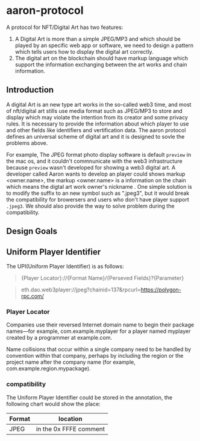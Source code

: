 # aaron-protocol
A protocol for NFT/Digital Art has two features:
1. A Digital Art is more than a simple JPEG/MP3 and which should be played by an specific web app or software, we need to design a pattern which tells users how to display the digital art correctly.
2. The digital art on the blockchain should have markup language which support the information exchanging between the art works and chain information. 

## Introduction

A digital Art is an new type art works in the so-called web3 time, and most of nft/digital art stills use media format such as JPEG/MP3 to store and display which may violate the intention from its creator and some privacy rules. It is necessary to provide the information about which player to use and other fields like identifiers and vertification data. The aaron protocol defines an universal scheme of digital art and it is designed to sovle the problems above. 

For example, The JPEG format photo display software is default `preview` in the mac os, and it couldn't commnunicate with the web3 infrastructure because `preview` wasn't developed for showing a web3 digital art. A developer called Aaron wants to develop an player could shows markup <owner.name>, the markup <owner.name> is a information on the chain which means the digtal art work owner's nickname . One simple solution is to modify the suffix to an new symbol such as ".jpeg3", but it would break the compatibility for browersers and users who don't have player support `.jpeg3`. We should also provide the way to solve problem during the compatibility.

## Design Goals

## Uniform Player Identifier

The UPI(Uniform Player Identifier) is as follows:

> {Player Locator}://{Format Name}/{Perseved Fields}?{Parameter}

> eth.dao.web3player://jpeg?chainid=137&rpcurl=https://polygon-rpc.com/

### Player Locator

Companies use their reversed Internet domain name to begin their package names—for example, com.example.myplayer for a player named myplayer created by a programmer at example.com.

Name collisions that occur within a single company need to be handled by convention within that company, perhaps by including the region or the project name after the company name (for example, com.example.region.mypackage).

### compatibility

The Uniform Player Identifier could be stored in the annotation, the following chart would show the place:

|  Format   | location  |
|  ----  | ----  |
| JPEG  | in the 0x FFFE comment |
